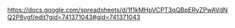 https://docs.google.com/spreadsheets/d/1f1kMHpVCPT3qQBpERyZPwAVdNQ2P8vgf/edit?gid=741371043#gid=741371043
